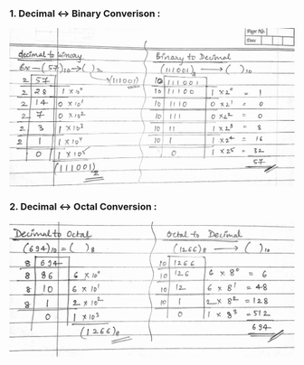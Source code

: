 ### 1. Decimal ↔️ Binary Converison :  
<img src="https://raw.githubusercontent.com/devvanu/hosted-assets/main/general/Decimal_binary.jpg" width=600 />

### 2. Decimal ↔️ Octal Conversion :  
<img src="https://raw.githubusercontent.com/devvanu/hosted-assets/main/general/Decimal_octal.jpg" width=600 />

